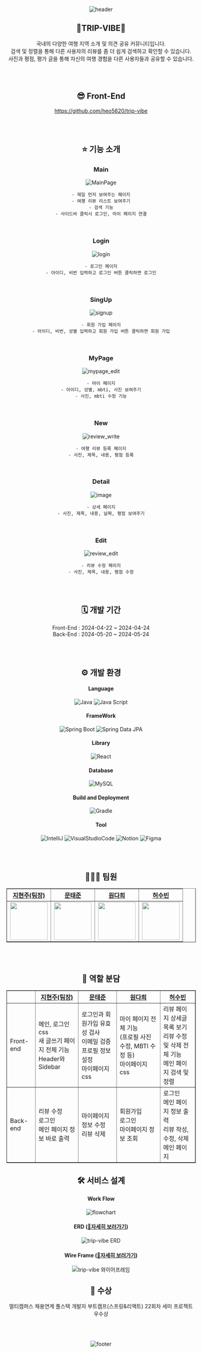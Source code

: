<div align="center">

![header](https://capsule-render.vercel.app/api?type=waving&color=gradient&height=300&section=header&text=TRIP%20VIBE&fontSize=90)

  ## 🧳TRIP-VIBE🧳
  국내의 다양한 여행 지역 소개 및 의견 공유 커뮤니티입니다.<br>
  검색 및 정렬을 통해 다른 사용자의 리뷰를 좀 더 쉽게 검색하고 확인할 수 있습니다.<br>
  사진과 평점, 평가 글을 통해 자신의 여행 경험을 다른 사용자들과 공유할 수 있습니다.<br>

  <br>
  <br>

  ## 😎 Front-End
  https://github.com/heo5620/trip-vibe

  <br>
  <br>

  ## ⭐ 기능 소개
  ### Main
  ![MainPage](https://github.com/heo5620/trip-vibe/assets/135632902/ac0a2d8e-cc21-4d95-bf4f-884ac5df11e1)<br>

    - 제일 먼저 보여주는 페이지
    - 여행 리뷰 리스트 보여주기
    - 검색 기능
    - 사이드바 클릭시 로그인, 마이 페이지 연결

  <br>

  ### Login
  ![login](https://github.com/heo5620/trip-vibe/assets/167669944/d46d51fe-53d5-41c4-887c-60f7531ceaca)

    - 로그인 페이지
    - 아이디, 비번 입력하고 로그인 버튼 클릭하면 로그인

  <br>

  ### SingUp
  ![signup](https://github.com/heo5620/trip-vibe/assets/167669944/83c41fc3-0710-4b07-8712-14c5f5ae8fd5)

    - 회원 가입 페이지
    - 아이디, 비번, 성별 입력하고 회원 가입 버튼 클릭하면 회원 가입

  <br>

  ### MyPage
  ![mypage_edit](https://github.com/heo5620/trip-vibe/assets/167669944/7ee23c00-b73e-4e14-8d8f-b9e578578dfe)

    - 마이 페이지
    - 아이디, 성별, mbti, 사진 보여주기
    - 사진, mbti 수정 기능

  <br>

  ### New
  ![review_write](https://github.com/heo5620/trip-vibe/assets/167669944/dc44613f-3dab-417d-987f-34e28be33096)

    - 여행 리뷰 등록 페이지
    - 사진, 제목, 내용, 평점 등록

  <br>

  ### Detail
  ![image](https://github.com/heo5620/trip-vibe/assets/167669944/c2f6c80e-6665-40de-abeb-a137e61433c2)

    - 상세 페이지
    - 사진, 제목, 내용, 날짜, 평점 보여주기

  <br>

  ### Edit
  ![review_edit](https://github.com/heo5620/trip-vibe/assets/167669944/d58b757b-eb94-42f4-9ef8-8a5f0a7f4ec6)

    - 리뷰 수정 페이지
    - 사진, 제목, 내용, 평점 수정

  <br>
  <br>

  ## 🗓️ 개발 기간
  Front-End : 2024-04-22 ~ 2024-04-24 <br>
  Back-End : 2024-05-20 ~ 2024-05-24 <br>

  <br>
  <br>

  ## ⚙️ 개발 환경
  #### Language
  ![Java](https://img.shields.io/badge/Java-007396.svg?style=for-the-badge&logo=java&logoColor=white)
  ![Java Script](https://img.shields.io/badge/JavaScript-F7DF1E.svg?style=for-the-badge&logo=javascript&logoColor=black)
  #### FrameWork
  ![Spring Boot](https://img.shields.io/badge/Spring%20Boot-6DB33F.svg?&style=for-the-badge&logo=SpringBoot&logoColor=white) 
  ![Spring Data JPA](https://img.shields.io/badge/Spring%20Data%20JPA-6DB33F.svg?style=for-the-badge&logo=spring&logoColor=white)
  #### Library
  ![React](https://img.shields.io/badge/react-3178C6.svg?&style=for-the-badge&logo=react&logoColor=white)
  #### Database
  ![MySQL](https://img.shields.io/badge/MySQL-4479A1.svg?style=for-the-badge&logo=mysql&logoColor=white)
  #### Build and Deployment
  ![Gradle](https://img.shields.io/badge/Gradle-02303A.svg?style=for-the-badge&logo=gradle&logoColor=white)
  #### Tool
  ![IntelliJ](https://img.shields.io/badge/IntelliJ%20IDEA-003D54.svg?style=for-the-badge&logo=intellijidea&logoColor=white)
  ![VisualStudioCode](https://img.shields.io/badge/VS%20Code-007ACC.svg?style=for-the-badge&logo=visual-studio-code&logoColor=white)
  ![Notion](https://img.shields.io/badge/Notion-000000.svg?style=for-the-badge&logo=notion&logoColor=white)
  ![Figma](https://img.shields.io/badge/Figma-AB0D6D.svg?style=for-the-badge&logo=figma&logoColor=white)
  
  <br>
  <br>

  ## 👩🏻‍💻 팀원
  <table border="1" class="table">
    <thead>
      <tr>
        <th scope="col" style="text-align: center;"><a href="https://github.com/jihyunjoo2023">지현주(팀장)</a></th>
        <th scope="col" style="text-align: center;"><a href="https://github.com/yoonaori">문태준</a></th>
        <th scope="col" style="text-align: center;"><a href="https://github.com/Yujihoon1">원다희</a></th>
        <th scope="col" style="text-align: center;"><a href="https://github.com/codenamesu">허수빈</a></th>
      </tr>
    </thead>
    <tbody>
      <tr>
        <td style="text-align: center;"><img src="https://avatars.githubusercontent.com/u/135632902?v=4" width="100px" height="100px"></td>
        <td style="text-align: center;"><img src="https://avatars.githubusercontent.com/u/167669944?v=4" width="100px" height="100px"></td>
        <td style="text-align: center;"><img src="https://avatars.githubusercontent.com/u/167724195?v=4" width="100px" height="100px"></td>
        <td style="text-align: center;"><img src="https://avatars.githubusercontent.com/u/83348413?v=4" width="100px" height="100px"></td>
      </tr>
    </tbody>
  </table>

  <br>
  <br>

  ## 📖 역할 분담
  <table border="1">
    <thead>
      <tr>
        <th></th>
        <th scope="col" style="text-align: center;"><a href="https://github.com/jihyunjoo2023">지현주(팀장)</a></th>
        <th scope="col" style="text-align: center;"><a href="https://github.com/yoonaori">문태준</a></th>
        <th scope="col" style="text-align: center;"><a href="https://github.com/Yujihoon1">원다희</a></th>
        <th scope="col" style="text-align: center;"><a href="https://github.com/codenamesu">허수빈</a></th>
      </tr>
    </thead>
    <tbody>
      <tr>
        <td>Front-end</td>
        <td> 
          메인, 로그인 css<br>
          새 글쓰기 페이지 전체 기능<br>
          Header와 Sidebar<br>
        </td>
        <td>
          로그인과 회원가입 유효성 검사<br>
          이메일 검증<br>
          프로필 정보 설정<br>
          마이페이지 css<br>
        </td>
        <td>
          마이 페이지 전체 기능<br>(프로필 사진 수정, MBTI 수정 등)<br>
          마이페이지 css<br>
        </td>
        <td>
          리뷰 페이지 상세글 목록 보기<br>
          리뷰 수정 및 삭제 전체 기능<br>
          메인 페이지 검색 및 정렬<br>
        </td>
      </tr>
      <tr>
        <td>Back-end</td>
        <td>
          리뷰 수정<br>
          로그인<br>
          메인 페이지 정보 바로 출력<br>
        </td>
        <td>
          마이페이지 정보 수정<br>
          리뷰 삭제<br>
        </td>
        <td>
          회원가입<br>
          로그인<br>
          마이페이지 정보 조회<br>
        </td>
        <td>
          로그인<br>
          메인 페이지 정보 출력<br>
          리뷰 작성, 수정, 삭제<br>
          메인 페이지<br>
        </td>
      </tr>
    </tbody>
  </table>

  ## 🛠️ 서비스 설계
  #### Work Flow
  ![flowchart](https://github.com/heo5620/trip-vibe/assets/167669944/8afb98fd-ff74-4369-b664-473a904f3104)
  #### ERD (<a href="https://www.erdcloud.com/d/MgHDp6fWGnARD5Qya" target="_blank">🔗자세히 보러가기</a>)
  ![trip-vibe ERD](https://github.com/user-attachments/assets/7aba9df0-ed23-4829-a952-7ee12d3a4fd5)
  #### Wire Frame (<a href="https://www.figma.com/design/8L9WWbjB8Y72yR3zmyDQZi/Untitled?node-id=0-1&t=xiR7mpZ5Xc1qJIrW-0" target="_blank">🔗자세히 보러가기</a>)
  ![trip-vibe 와이어프레임](https://github.com/user-attachments/assets/d3bc1564-d7a8-46cb-921a-87cb852c1184)



  ## 🥳 수상
  멀티캠퍼스 채용연계 풀스택 개발자 부트캠프(스프링&리액트) 22회차 세미 프로젝트 우수상 <br>

  <br>
  <br>
  
 ![footer](https://capsule-render.vercel.app/api?type=waving&color=gradient&height=300&section=footer)
</div>

